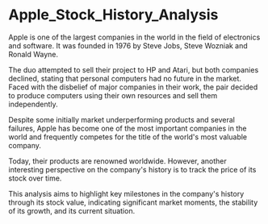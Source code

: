 # Apple_Stock_History_Analysis

Apple is one of the largest companies in the world in the field of electronics and software. It was founded in 1976 by Steve Jobs, Steve Wozniak and Ronald Wayne.

The duo attempted to sell their project to HP and Atari, but both companies declined, stating that personal computers had no future in the market. Faced with the disbelief of major companies in their work, the pair decided to produce computers using their own resources and sell them independently.

Despite some initially market underperforming products and several failures, Apple has become one of the most important companies in the world and frequently competes for the title of the world's most valuable company.

Today, their products are renowned worldwide. However, another interesting perspective on the company's history is to track the price of its stock over time.

This analysis aims to highlight key milestones in the company's history through its stock value, indicating significant market moments, the stability of its growth, and its current situation.
